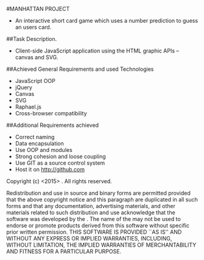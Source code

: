 
#MANHATTAN PROJECT

* An interactive short card game which uses a number prediction to guess an users card.


##Task Description.
* Client-side JavaScript application using the HTML graphic APIs – canvas and SVG.

##Achieved General Requirements and used Technologies

* JavaScript OOP
* jQuery
* Canvas
* SVG
* Raphael.js
* Cross-browser compatibility

##Additional Requirements achieved

* Correct naming
* Data encapsulation
* Use OOP and modules
* Strong cohesion and loose coupling
* Use GIT as a source control system
* Host it on http://github.com


Copyright (c) <2015> <Manhattan Team>.
All rights reserved.

Redistribution and use in source and binary forms are permitted
provided that the above copyright notice and this paragraph are
duplicated in all such forms and that any documentation,
advertising materials, and other materials related to such
distribution and use acknowledge that the software was developed
by the <Manhattan Team>. The name of the
<Manhattan Team> may not be used to endorse or promote products derived
from this software without specific prior written permission.
THIS SOFTWARE IS PROVIDED ``AS IS'' AND WITHOUT ANY EXPRESS OR
IMPLIED WARRANTIES, INCLUDING, WITHOUT LIMITATION, THE IMPLIED
WARRANTIES OF MERCHANTABILITY AND FITNESS FOR A PARTICULAR PURPOSE.